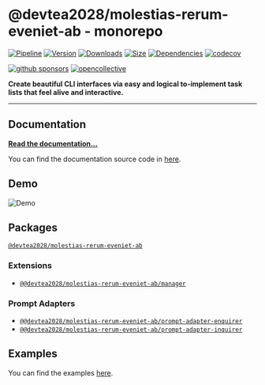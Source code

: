 # @devtea2028/molestias-rerum-eveniet-ab - monorepo

[![Pipeline](https://gitlab.kilic.dev/libraries/@devtea2028/molestias-rerum-eveniet-ab/badges/master/pipeline.svg?style=flat-square&ignore_skipped=true)](https://gitlab.kilic.dev/libraries/@devtea2028/molestias-rerum-eveniet-ab/-/commits/master) [![Version](https://img.shields.io/npm/v/@devtea2028/molestias-rerum-eveniet-ab.svg?style=flat-square&logo=npm)](https://www.npmjs.com/package/@devtea2028/molestias-rerum-eveniet-ab?activeTab=versions) [![Downloads](https://img.shields.io/npm/dm/@devtea2028/molestias-rerum-eveniet-ab.svg?style=flat-square&logo=npm)](https://www.npmjs.com/package/@devtea2028/molestias-rerum-eveniet-ab) [![Size](https://img.shields.io/bundlephobia/min/@devtea2028/molestias-rerum-eveniet-ab?style=flat-square&logo=npm)](https://www.npmjs.com/package/@devtea2028/molestias-rerum-eveniet-ab) [![Dependencies](https://img.shields.io/librariesio/release/npm/@devtea2028/molestias-rerum-eveniet-ab?style=flat-square&logo=npm)](https://www.npmjs.com/package/@devtea2028/molestias-rerum-eveniet-ab?activeTab=dependencies) [![codecov](https://codecov.io/gh/@devtea2028/molestias-rerum-eveniet-ab/@devtea2028/molestias-rerum-eveniet-ab/branch/master/graph/badge.svg?style=flat-square)](https://codecov.io/gh/@devtea2028/molestias-rerum-eveniet-ab/@devtea2028/molestias-rerum-eveniet-ab)

[![github sponsors](https://img.shields.io/github/sponsors/cenk1cenk2?style=flat-square&logo=github)](https://github.com/sponsors/cenk1cenk2) [![opencollective](https://img.shields.io/opencollective/sponsors/@devtea2028/molestias-rerum-eveniet-ab?label=open%20collective&logo=opencollective)](https://opencollective.com/@devtea2028/molestias-rerum-eveniet-ab)

**Create beautiful CLI interfaces via easy and logical to-implement task lists that feel alive and interactive.**

---

## Documentation

**[Read the documentation...](https://@devtea2028/molestias-rerum-eveniet-ab.kilic.dev)**

You can find the documentation source code in [here](https://github.com/devtea2028/molestias-rerum-eveniet-ab/tree/master/docs).

## Demo

![Demo](https://media.githubusercontent.com/media/@devtea2028/molestias-rerum-eveniet-ab/@devtea2028/molestias-rerum-eveniet-ab/master/examples/renderer-default.gif)

## Packages

[`@devtea2028/molestias-rerum-eveniet-ab`](https://github.com/devtea2028/molestias-rerum-eveniet-ab/tree/master/packages/@devtea2028/molestias-rerum-eveniet-ab)

### Extensions

- [`@@devtea2028/molestias-rerum-eveniet-ab/manager`](https://github.com/devtea2028/molestias-rerum-eveniet-ab/tree/master/packages/manager)

### Prompt Adapters

- [`@@devtea2028/molestias-rerum-eveniet-ab/prompt-adapter-enquirer`](https://github.com/devtea2028/molestias-rerum-eveniet-ab/tree/master/packages/prompt-adapter-enquirer)
- [`@@devtea2028/molestias-rerum-eveniet-ab/prompt-adapter-inquirer`](https://github.com/devtea2028/molestias-rerum-eveniet-ab/tree/master/packages/prompt-adapter-inquirer)

## Examples

You can find the examples [here](https://github.com/devtea2028/molestias-rerum-eveniet-ab/tree/master/examples).
